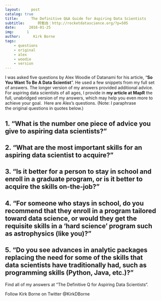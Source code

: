 ```yaml
---
layout:     post
catalog: true
title:      The Definitive Q&A Guide for Aspiring Data Scientists
subtitle:      转载自：http://rocketdatascience.org/?p=505
date:      2016-01-25
img:      1
author:      Kirk Borne
tags:
    - questions
    - original
    - alex
    - woodie
    - version
---
```


I was asked five questions by Alex Woodie of Datanami for his article, “**So You Want To Be A Data Scientist**”. He used a few snippets from my full set of answers. The longer version of my answers provided additional advice. For aspiring data scientists of all ages, I provide in **my article at MapR** the full, unabridged version of my answers, which may help you even more to achieve your goal.  Here are Alex’s questions. (Note: I paraphrase the original questions in quotes below.)

## 1. “What is the number one piece of advice you give to aspiring data scientists?”

## 2. “What are the most important skills for an aspiring data scientist to acquire?”

## 3. “Is it better for a person to stay in school and enroll in a graduate program, or is it better to acquire the skills on-the-job?”

## 4. “For someone who stays in school, do you recommend that they enroll in a program tailored toward data science, or would they get the requisite skills in a ‘hard science’ program such as astrophysics (like you)?”

## 5. “Do you see advances in analytic packages replacing the need for some of the skills that data scientists have traditionally had, such as programming skills (Python, Java, etc.)?”

Find all of my answers at “The Definitive Q for Aspiring Data Scientists“.

Follow Kirk Borne on Twitter @KirkDBorne
